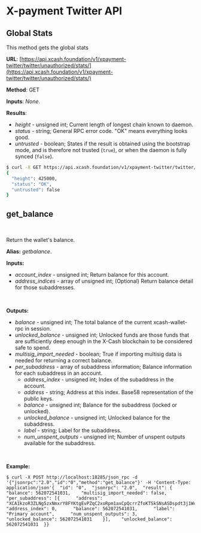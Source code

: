 # X-payment Twitter API

## Global Stats <a id="global-stats"></a>

This method gets the global stats

**URL**: [https://api.xcash.foundation/v1/xpayment-twitter/twitter/unauthorized/stats/](https://api.xcash.foundation/v1/xpayment-twitter/twitter/unauthorized/stats/)

**Method**: GET

**Inputs**: _None_.

**Results**:

* _height_ - unsigned int; Current length of longest chain known to daemon.
* _status_ - string; General RPC error code. "OK" means everything looks good.
* _untrusted_ - boolean; States if the result is obtained using the bootstrap mode, and is therefore not trusted \(`true`\), or when the daemon is fully synced \(`false`\).

```bash
$ curl -X GET https://api.xcash.foundation/v1/xpayment-twitter/twitter/unauthorized/stats/ -H 'Content-Type: application/json'
{
  "height": 425000,
  "status": "OK",
  "untrusted": false
}
```

## **get\_balance** <a id="get_balance"></a>

‌

Return the wallet's balance.‌

**Alias:** _getbalance_.‌

**Inputs:**‌

* _account\_index_ - unsigned int; Return balance for this account.
* _address\_indices_ - array of unsigned int; \(Optional\) Return balance detail for those subaddresses.

‌

**Outputs:**‌

* _balance_ - unsigned int; The total balance of the current xcash-wallet-rpc in session.
* _unlocked\_balance_ - unsigned int; Unlocked funds are those funds that are sufficiently deep enough in the X-Cash blockchain to be considered safe to spend.
* _multisig\_import\_needed_ - boolean; True if importing multisig data is needed for returning a correct balance.
* _per\_subaddress_ - array of subaddress information; Balance information for each subaddress in an account.
  * _address\_index_ - unsigned int; Index of the subaddress in the account.
  * _address_ - string; Address at this index. Base58 representation of the public keys.
  * _balance_ - unsigned int; Balance for the subaddress \(locked or unlocked\).
  * _unlocked\_balance_ - unsigned int; Unlocked balance for the subaddress.
  * _label_ - string; Label for the subaddress.
  * _num\_unspent\_outputs_ - unsigned int; Number of unspent outputs available for the subaddress.

‌

**Example:**

```text
$ curl -X POST http://localhost:18285/json_rpc -d '{"jsonrpc":"2.0","id":"0","method":"get_balance"}' -H 'Content-Type: application/json'{  "id": "0",  "jsonrpc": "2.0",  "result": {    "balance": 562072541031,    "multisig_import_needed": false,    "per_subaddress": [{      "address": "XCA1kzoR3ZLNg5zxNmxrY8FYKtgEvPZqC2xoRpm1axCpQcrrZfoKTSkSNsASDspdt3j1WcEnQJyuuB5VPSB56WWy36A4sQtQhe",      "address_index": 0,      "balance": 562072541031,      "label": "Primary account",      "num_unspent_outputs": 3,      "unlocked_balance": 562072541031    }],    "unlocked_balance": 562072541031  }}
```
